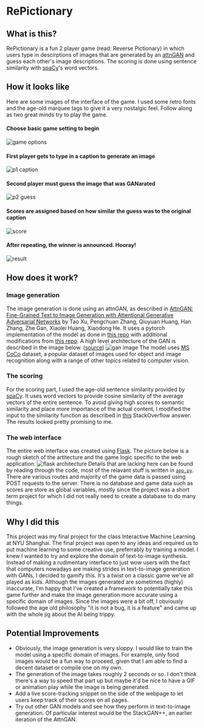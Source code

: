 # RePictionary
## What is this?
RePictionary is a fun 2 player game (read: Reverse Pictionary) in which users type in descirptions of images that are generated by an [attnGAN](https://github.com/taoxugit/AttnGAN) and guess each other's image descriptions. The scoring is done using sentence similarity with [spaCy](https://spacy.io)'s word vectors. 
## How it looks like
Here are some images of the interface of the game. I used some retro fonts and the age-old marquee tags to give it a very nostalgic feel. Follow along as two great minds try to play the game. 


#### Choose basic game setting to begin
![game options](./examples/1.png)


#### First player gets to type in a caption to generate an image
![p1 caption](./examples/2.png)


#### Second player must guess the image that was GANarated
![p2 guess](./examples/3.png)


#### Scores are assigned based on how similar the guess was to the original caption
![score](./examples/4.png)


#### After repeating, the winner is announced. Hooray!
![result](./examples/5.png)

## How does it work?
### Image generation
The image generation is done using an attnGAN, as described in [AttnGAN: Fine-Grained Text to Image Generation with Attentional Generative Adversarial Networks](http://openaccess.thecvf.com/content_cvpr_2018/papers/Xu_AttnGAN_Fine-Grained_Text_CVPR_2018_paper.pdf) by Tao Xu, Pengchuan Zhang, Qiuyuan Huang, Han Zhang, Zhe Gan, Xiaolei Huang, Xiaodong He. It uses a pytorch implementation of the model as done in [this repo](https://github.com/taoxugit/AttnGAN) with additional modifications from [this repo](https://github.com/sleebapaul/attnGAN). A high level architecture of the GAN is described in the image below. ([source](https://github.com/taoxugit/AttnGAN))
![gan image](./examples/gan.png)
The model uses [MS CoCo](http://cocodataset.org/) dataset, a popular dataset of images used for object and image recognition along with a range of other topics related to computer vision.

### The scoring
For the scoring part, I used the age-old sentence similarity provided by [spaCy](https://spacy.io). It uses word vectors to provide cosine similarity of the average vectors of the entire sentence. To avoid giving high scores to semantic similarity and place more importance of the actual content, I modified the input to the similarity function as described in [this]() StackOverflow answer. The results looked pretty promising to me.

### The web interface
The entire web interface was created using [Flask](http://flask.pocoo.org/). The picture below is a rough sketch of the artitecture and the game logic specific to the web application. 
![flask architecture](./examples/flask.png)
Details that are lacking here can be found by reading through the code, most of the relavant stuff is written in [`app.py`](./app.py). There are various routes and majority of the game data is passed using POST requests to the server. There is no database and game data such as scores are store as global variables, mostly since the project was a short term project for which I did not really need to create a database to do many things.  

## Why I did this
This project was my final project for the class Interactive Machine Learning at NYU Shanghai. The final project was open to any ideas and required us to put machine learning to some creative use, preferrably by training a model. I knew I wanted to try and explore the domain of text-to-image synthesis. Instead of making a rudimentary interface to just wow users with the fact that computers nowadays are making strides in text-to-image generation with GANs, I decided to gamify this. It's a twist on a classic game we've all played as kids. Although the images generated are sometimes (highly) inaccurate, I'm happy that I've created a framework to potentially take this game further and make the image generation more accurate using a specific domain of images. Since the images were a bit off, I obviously followed the age old philosophy "it is not a bug, it is a feature" and came up with the whole jig about the AI being trippy. 

## Potential Improvements
- Obviously, the image generation is very sloppy. I would like to train the model using a specific domain of images. For example, only food images would be a fun way to proceed, given that I am able to find a decent dataset or compile one on my own. 
- The generation of the image takes roughly 2 seconds or so. I don't think there's a way to speed that part up but maybe it'd be nice to have a GIF or animation play while the image is being generated. 
- Add a live score-tracking snippet on the side of the webpage to let users keep track of their scores on all pages. 
- Try out other GAN models and see how they perform in text-to-image generation. Of particular interest would be the StackGAN++, an earlier iteration of the AttnGAN. 
